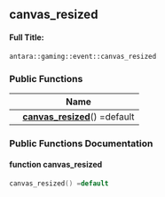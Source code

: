 

## canvas_resized

#### Full Title:
```
antara::gaming::event::canvas_resized
```















### Public Functions

|                | Name           |
| -------------- | -------------- |
|  | **[canvas_resized](Classes/structantara_1_1gaming_1_1event_1_1canvas__resized.md#function-canvas_resized)**() =default  |













### Public Functions Documentation

#### function canvas_resized

```cpp
canvas_resized() =default
```






































